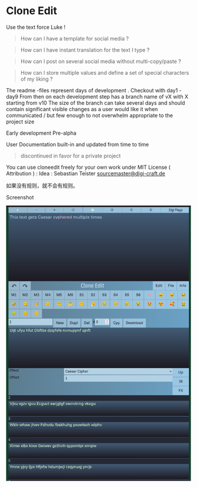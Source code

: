 # Clone Edit
Use the text force Luke !

> How can I have a template for social media ?

> How can I have instant translation for the text I type ?

> How can I post on several social media without multi-copy/paste ?

> How can I store multiple values and define a set of special characters of my liking ?

The readme -files represent days of development . Checkout with day1 - day9
From then on each development step has a branch name of vX with X starting from v10
The size of the branch can take several days and should contain significant visible changes as a user would like it when communicated / but few enough to not overwhelm appropriate to the project size

Early development Pre-alpha

User Documentation built-in and updated from time to time

> discontinued in favor for a private project

You can use cloneedit freely for your own work under MIT License ( Attribution ) :
Idea : Sebastian Teister sourcemaster@digi-craft.de

如果没有规则，就不会有规则。

Screenshot

![05.08.25](screenshot.png)
